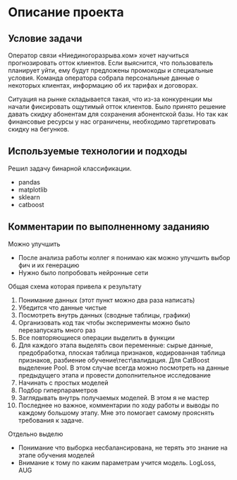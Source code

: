 # Описание проекта

## Условие задачи

Оператор связи «Ниединогоразрыва.ком» хочет научиться прогнозировать отток клиентов. Если выяснится, что пользователь планирует уйти, ему будут предложены промокоды и специальные условия. Команда оператора собрала персональные данные о некоторых клиентах, информацию об их тарифах и договорах.

Ситуация на рынке складывается такая, что из-за конкуренции мы начали фиксировать ощутимый отток клиентов. Было принято решение давать скидку абонентам для сохранения абонентской базы. Но так как финансовые ресурсы у нас ограничены, необходимо таргетировать скидку на бегунков.


## Используемые технологии и подходы
Решил задачу бинарной классификации.

* pandas
* matplotlib
* sklearn
* catboost


## Комментарии по выполненному заданияю

Можно улучшить
* После анализа работы коллег я понимаю как можно улучшить выбор фич и их генерацию 
* Нужно было попробовать нейронные сети

Общая схема которая привела к результату

1. Понимание данных (этот пункт можно два раза написать)
2. Убедится что данные чистые
3. Посмотреть внутрь данных (сводные таблицы, графики)
4. Организовать код так чтобы эксперименты можно было перезапускать много раз
5. Все повторяющиеся операции выделить в функции
6. Для каждого этапа выделять свои переменные: сырые данные, предобработка, плоская таблица признаков, кодированная таблица признаков, разбиение обучение\тест\валидация. Для CatBoost выделение Pool. В этом случае всегда можно посмотреть на данные предыдущего этапа и провести дополнительное исследование
7. Начинать с простых моделей
8. Подбор гиперпараметров
9. Заглядывать внутрь получаемых моделей. В этом я не мастер
10. Последнее но важное, комментарии по ходу работы и выводы по каждому большому этапу. Мне это помогает самому прояснять требования к задаче.


Отдельно выделю
* Понимание что выборка несбалансирована, не терять это знание на этапе обучения моделей
* Внимание к тому по каким параметрам учится модель. LogLoss, AUG
